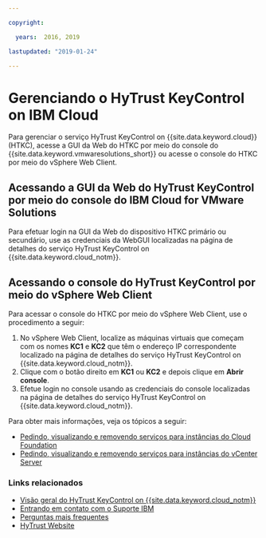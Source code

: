 ```yaml
---

copyright:

  years:  2016, 2019

lastupdated: "2019-01-24"

---
```


# Gerenciando o HyTrust KeyControl on IBM Cloud

Para gerenciar o serviço HyTrust KeyControl on {{site.data.keyword.cloud}} (HTKC), acesse a GUI da Web do HTKC por meio do console do {{site.data.keyword.vmwaresolutions_short}} ou acesse o console do HTKC por meio do vSphere Web Client.

## Acessando a GUI da Web do HyTrust KeyControl por meio do console do IBM Cloud for VMware Solutions

Para efetuar login na GUI da Web do dispositivo HTKC primário ou secundário, use as credenciais da WebGUI localizadas na página de detalhes do serviço HyTrust KeyControl on {{site.data.keyword.cloud_notm}}.

## Acessando o console do HyTrust KeyControl por meio do vSphere Web Client

Para acessar o console do HTKC por meio do vSphere Web Client, use o procedimento a seguir:
1. No vSphere Web Client, localize as máquinas virtuais que começam com os nomes **KC1** e **KC2** que têm o endereço IP correspondente localizado na página de detalhes do serviço HyTrust KeyControl on {{site.data.keyword.cloud_notm}}.
2. Clique com o botão direito em **KC1** ou **KC2** e depois clique em **Abrir console**.
3. Efetue login no console usando as credenciais do console localizadas na página de detalhes do serviço HyTrust KeyControl on {{site.data.keyword.cloud_notm}}.

Para obter mais informações, veja os tópicos a seguir:
* [Pedindo, visualizando e removendo serviços para instâncias do Cloud Foundation](/docs/services/vmwaresolutions/sddc/sd_addingremovingservices.html)
* [Pedindo, visualizando e removendo serviços para instâncias do vCenter Server](/docs/services/vmwaresolutions/vcenter/vc_addingremovingservices.html)

### Links relacionados

* [Visão geral do HyTrust KeyControl on {{site.data.keyword.cloud_notm}}](/docs/services/vmwaresolutions/services/htkc_considerations.html)
* [Entrando em contato com o Suporte IBM](/docs/services/vmwaresolutions/vmonic/trbl_support.html)
* [Perguntas mais frequentes](/docs/services/vmwaresolutions/vmonic/faq.html)
* [HyTrust Website](https://www.hytrust.com/)
